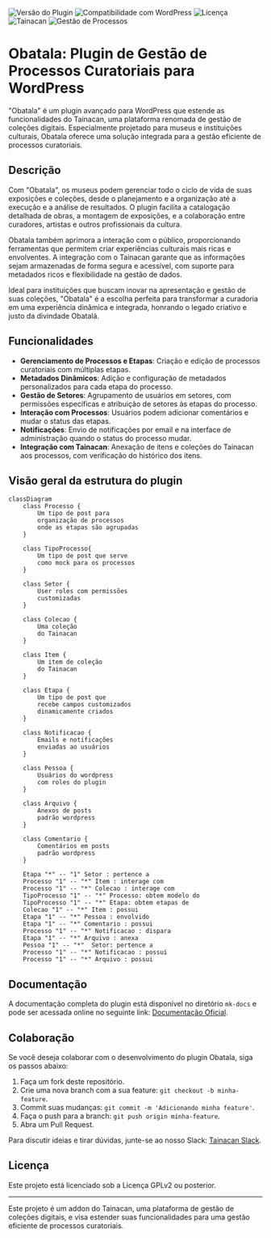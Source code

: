 ![Versão do Plugin](https://img.shields.io/badge/version-1.2.11-blue.svg)
![Compatibilidade com WordPress](https://img.shields.io/badge/WordPress-v5.7%2B-blue.svg)
![Licença](https://img.shields.io/badge/license-GPLv2-blue.svg)
![Tainacan](https://img.shields.io/badge/Tainacan-Addon-blue.svg)
![Gestão de Processos](https://img.shields.io/badge/Gestão-de_Processos-blue.svg)

# Obatala: Plugin de Gestão de Processos Curatoriais para WordPress

"Obatala" é um plugin avançado para WordPress que estende as funcionalidades do Tainacan, uma plataforma renomada de gestão de coleções digitais. Especialmente projetado para museus e instituições culturais, Obatala oferece uma solução integrada para a gestão eficiente de processos curatoriais.

## Descrição

Com "Obatala", os museus podem gerenciar todo o ciclo de vida de suas exposições e coleções, desde o planejamento e a organização até a execução e a análise de resultados. O plugin facilita a catalogação detalhada de obras, a montagem de exposições, e a colaboração entre curadores, artistas e outros profissionais da cultura.

Obatala também aprimora a interação com o público, proporcionando ferramentas que permitem criar experiências culturais mais ricas e envolventes. A integração com o Tainacan garante que as informações sejam armazenadas de forma segura e acessível, com suporte para metadados ricos e flexibilidade na gestão de dados.

Ideal para instituições que buscam inovar na apresentação e gestão de suas coleções, "Obatala" é a escolha perfeita para transformar a curadoria em uma experiência dinâmica e integrada, honrando o legado criativo e justo da divindade Obatalá.

## Funcionalidades

- **Gerenciamento de Processos e Etapas**: Criação e edição de processos curatoriais com múltiplas etapas.
- **Metadados Dinâmicos**: Adição e configuração de metadados personalizados para cada etapa do processo.
- **Gestão de Setores**: Agrupamento de usuários em setores, com permissões específicas e atribuição de setores às etapas do processo.
- **Interação com Processos**: Usuários podem adicionar comentários e mudar o status das etapas.
- **Notificações**: Envio de notificações por email e na interface de administração quando o status do processo mudar.
- **Integração com Tainacan**: Anexação de itens e coleções do Tainacan aos processos, com verificação do histórico dos itens.

## Visão geral da estrutura do plugin

```mermaid
classDiagram
    class Processo {
        Um tipo de post para 
        organização de processos
        onde as etapas são agrupadas
    }

    class TipoProcesso{
        Um tipo de post que serve
        como mock para os processos
    }

    class Setor {
        User roles com permissões
        customizadas
    }

    class Colecao {
        Uma coleção
        do Tainacan
    }

    class Item {
        Um item de coleção
        do Tainacan
    }

    class Etapa {
        Um tipo de post que
        recebe campos customizados
        dinamicamente criados
    }

    class Notificacao {
        Emails e notificações
        enviadas ao usuários
    }

    class Pessoa {
        Usuários do wordpress
        com roles do plugin
    }

    class Arquivo {
        Anexos de posts
        padrão wordpress
    }

    class Comentario {
        Comentários em posts
        padrão wordpress
    }

    Etapa "*" -- "1" Setor : pertence a
    Processo "1" -- "*" Item : interage com
    Processo "1" -- "*" Colecao : interage com
    TipoProcesso "1" -- "*" Processo: obtem modelo do
    TipoProcesso "1" -- "*" Etapa: obtem etapas de
    Colecao "1" -- "*" Item : possui
    Etapa "1" -- "*" Pessoa : envolvido
    Etapa "1" -- "*" Comentario : possui
    Processo "1" -- "*" Notificacao : dispara
    Etapa "1" -- "*" Arquivo : anexa
    Pessoa "1" -- "*"  Setor: pertence a
    Processo "1" -- "*" Notificacao : possui
    Processo "1" -- "*" Arquivo : possui
```

## Documentação

A documentação completa do plugin está disponível no diretório `mk-docs` e pode ser acessada online no seguinte link: [Documentação Oficial](https://nocs-lab.github.io/Obatala/).

## Colaboração

Se você deseja colaborar com o desenvolvimento do plugin Obatala, siga os passos abaixo:

1. Faça um fork deste repositório.
2. Crie uma nova branch com a sua feature: `git checkout -b minha-feature`.
3. Commit suas mudanças: `git commit -m 'Adicionando minha feature'`.
4. Faça o push para a branch: `git push origin minha-feature`.
5. Abra um Pull Request.

Para discutir ideias e tirar dúvidas, junte-se ao nosso Slack: [Tainacan Slack](https://tainacan.slack.com/).

## Licença

Este projeto está licenciado sob a Licença GPLv2 ou posterior.

---

Este projeto é um addon do Tainacan, uma plataforma de gestão de coleções digitais, e visa estender suas funcionalidades para uma gestão eficiente de processos curatoriais.
